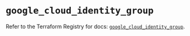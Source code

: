 # `google_cloud_identity_group`

Refer to the Terraform Registry for docs: [`google_cloud_identity_group`](https://registry.terraform.io/providers/hashicorp/google/6.47.0/docs/resources/cloud_identity_group).
